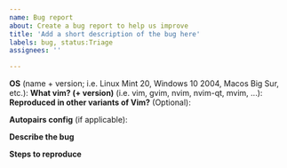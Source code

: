 ```yaml
---
name: Bug report
about: Create a bug report to help us improve
title: 'Add a short description of the bug here'
labels: bug, status:Triage
assignees: ''

---
```


<!--
Before opening a bug, please note that testing on the latest tag or commit is highly recommended.
Whether you run the latest commit or the latest tag isn't too important, but any other commits
or newer tags may already have fixed it, especially during the catchup phase of the plugin
development.

TL;DR: update before you continue, and check that you're able to verify it.

This template outlines a number of points. You're not required to follow this template,
but the bits mentioned in the template are required. If we're missing a clear description,
or steps to reproduce, or other important context, the issue may be closed until we get it.
-->

**OS** (name + version; i.e. Linux Mint 20, Windows 10 2004, Macos Big Sur, etc.):
**What vim? (+ version)** (i.e. vim, gvim, nvim, nvim-qt, mvim, ...):
**Reproduced in other variants of Vim?** (Optional):

**Autopairs config** (if applicable):

**Describe the bug**
<!-- A detailed description is important. Include all the relevant details about the bug/error.
     In what situation you encountered it should go here as well. -->

**Steps to reproduce**
<!-- How did you trigger the bug? Before posting the issue, we ask that you go through the steps
     you write down *exactly* as you write them down to make sure your steps can be used to
     verify the existence of the problem. -->



